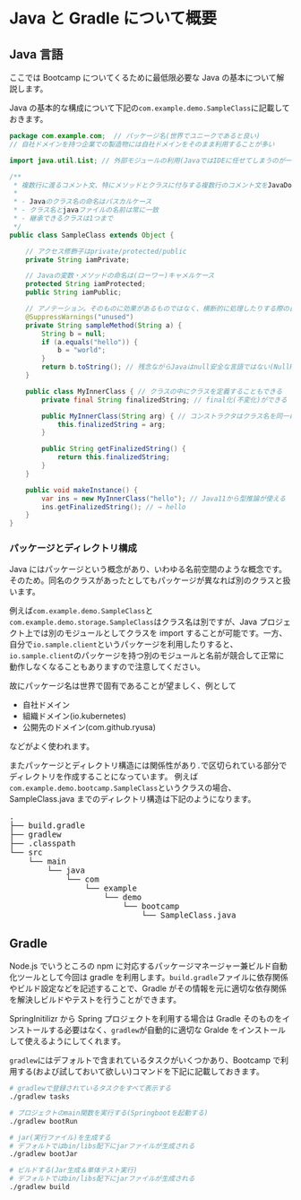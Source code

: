 # Java と Gradle について概要

## Java 言語

ここでは Bootcamp についてくるために最低限必要な Java の基本について解説します。

Java の基本的な構成について下記の`com.example.demo.SampleClass`に記載しておきます。

```java
package com.example.com;  // パッケージ名(世界でユニークであると良い)
// 自社ドメインを持つ企業での製造物には自社ドメインをそのまま利用することが多い

import java.util.List; // 外部モジュールの利用(JavaではIDEに任せてしまうのが一般的)

/**
 * 複数行に渡るコメント文、特にメソッドとクラスに付与する複数行のコメント文をJavaDocと呼ぶ
 *
 * - Javaのクラス名の命名はパスカルケース
 * - クラス名とjavaファイルの名前は常に一致
 * - 継承できるクラスは1つまで
 */
public class SampleClass extends Object {

    // アクセス修飾子はprivate/protected/public
    private String iamPrivate;

    // Javaの変数・メソッドの命名は(ローワー)キャメルケース
    protected String iamProtected;
    public String iamPublic;

    // アノテーション。そのものに効果があるものではなく、横断的に処理したりする際の目印として使うことが多い
    @SuppressWarnings("unused")
    private String sampleMethod(String a) {
    	String b = null;
		if (a.equals("hello")) {
			b = "world";
		}
		return b.toString(); // 残念ながらJavaはnull安全な言語ではない(NullPointerExceptionの危機)
    }

    public class MyInnerClass { // クラスの中にクラスを定義することもできる
        private final String finalizedString; // final化(不変化)ができる

        public MyInnerClass(String arg) { // コンストラクタはクラス名を同一にすることで表現
            this.finalizedString = arg;
        }

        public String getFinalizedString() {
            return this.finalizedString;
        }
    }

    public void makeInstance() {
        var ins = new MyInnerClass("hello"); // Java11から型推論が使える
        ins.getFinalizedString(); // → hello
    }
}
```

### パッケージとディレクトリ構成

Java にはパッケージという概念があり、いわゆる名前空間のような概念です。そのため。同名のクラスがあったとしてもパッケージが異なれば別のクラスと扱います。

例えば`com.example.demo.SampleClass`と`com.example.demo.storage.SampleClass`はクラス名は別ですが、Java プロジェクト上では別のモジュールとしてクラスを import することが可能です。一方、自分で`io.sample.client`というパッケージを利用したりすると、`io.sample.client`のパッケージを持つ別のモジュールと名前が競合して正常に動作しなくなることもありますので注意してください。

故にパッケージ名は世界で固有であることが望ましく、例として

- 自社ドメイン
- 組織ドメイン(io.kubernetes)
- 公開先のドメイン(com.github.ryusa)

などがよく使われます。

またパッケージとディレクトリ構造には関係性があり`.`で区切られている部分でディレクトリを作成することになっています。
例えば`com.example.demo.bootcamp.SampleClass`というクラスの場合、SampleClass.java までのディレクトリ構造は下記のようになります。

<pre>
.
├── build.gradle
├── gradlew
├── .classpath
└── src
    └── main
        └── java
            └── com
                └── example
                    └── demo
                        └── bootcamp
                            └── SampleClass.java
</pre>

## Gradle

Node.js でいうところの npm に対応するパッケージマネージャー兼ビルド自動化ツールとして今回は gradle を利用します。`build.gradle`ファイルに依存関係やビルド設定などを記述することで、Gradle がその情報を元に適切な依存関係を解決しビルドやテストを行うことができます。

SpringInitilizr から Spring プロジェクトを利用する場合は Gradle そのものをインストールする必要はなく、`gradlew`が自動的に適切な Gralde をインストールして使えるようにしてくれます。

`gradlew`にはデフォルトで含まれているタスクがいくつかあり、Bootcamp で利用する(および試しておいて欲しい)コマンドを下記に記載しておきます。

```bash
# gradlewで登録されているタスクをすべて表示する
./gradlew tasks

# プロジェクトのmain関数を実行する(Springbootを起動する)
./gradlew bootRun

# jar(実行ファイル)を生成する
# デフォルトではbin/libs配下にjarファイルが生成される
./gradlew bootJar

# ビルドする(Jar生成＆単体テスト実行)
# デフォルトではbin/libs配下にjarファイルが生成される
./gradlew build
```
